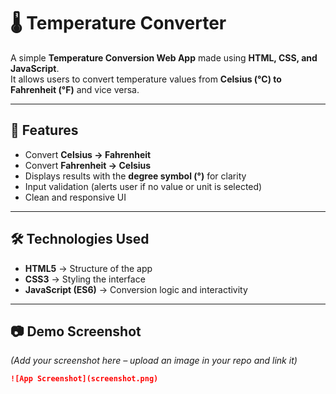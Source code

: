 # 🌡️ Temperature Converter

A simple **Temperature Conversion Web App** made using **HTML, CSS, and JavaScript**.  
It allows users to convert temperature values from **Celsius (°C) to Fahrenheit (°F)** and vice versa.

---

## 🚀 Features
- Convert **Celsius → Fahrenheit**
- Convert **Fahrenheit → Celsius**
- Displays results with the **degree symbol (°)** for clarity
- Input validation (alerts user if no value or unit is selected)
- Clean and responsive UI

---

## 🛠️ Technologies Used
- **HTML5** → Structure of the app  
- **CSS3** → Styling the interface  
- **JavaScript (ES6)** → Conversion logic and interactivity  

---

## 📷 Demo Screenshot
*(Add your screenshot here – upload an image in your repo and link it)*  
```markdown
![App Screenshot](screenshot.png)
